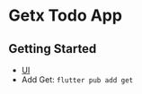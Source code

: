 # Getx Todo App

## Getting Started
- [UI](https://dribbble.com/shots/5097164-Tasks-App)
- Add Get: ```flutter pub add get```